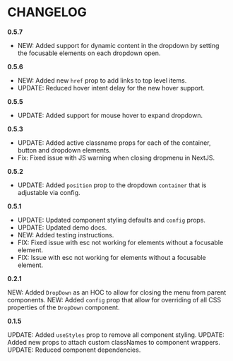# CHANGELOG

**0.5.7**

- NEW: Added support for dynamic content in the dropdown by setting the focusable elements on each dropdown open.

**0.5.6**

- NEW: Added new `href` prop to add links to top level items.
- UPDATE: Reduced hover intent delay for the new hover support.

**0.5.5**

- UPDATE: Added support for mouse hover to expand dropdown.

**0.5.3**

- UPDATE: Added active classname props for each of the container, button and dropdown elements.
- Fix: Fixed issue with JS warning when closing dropmenu in NextJS.

**0.5.2**

- UPDATE: Added `position` prop to the dropdown `container` that is adjustable via config.

**0.5.1**

- UPDATE: Updated component styling defaults and `config` props.
- UPDATE: Updated demo docs.
- NEW: Added testing instructions.
- FIX: Fixed issue with esc not working for elements without a focusable element.
- FIX: Issue with esc not working for elements without a focusable element.

**0.2.1**

NEW: Added `DropDown` as an HOC to allow for closing the menu from parent components.
NEW: Added `config` prop that allow for overriding of all CSS properties of the `DropDown` component.

**0.1.5**

UPDATE: Added `useStyles` prop to remove all component styling.
UPDATE: Added new props to attach custom classNames to component wrappers.
UPDATE: Reduced component dependencies.
